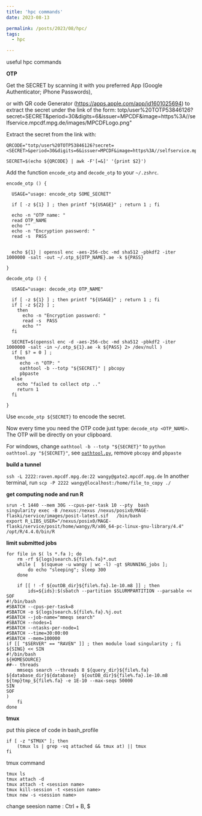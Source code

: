 ```yaml
---
title: 'hpc commands'
date: 2023-08-13

permalink: /posts/2023/08/hpc/
tags:
  - hpc

---
```

useful hpc commands

**OTP**

Get the SECRET by scanning it with you preferred App (Google Authenticator; iPhone Passwords), 

or with QR code Generator (https://apps.apple.com/app/id1601025694) to extract the secret under the link of the form: totp/user%20TOTP53846126?secret=SECRET&period=30&digits=6&issuer=MPCDF&image=https%3A//selfservice.mpcdf.mpg.de/images/MPCDFLogo.png"

Extract the secret from the link with:
```
QRCODE="totp/user%20TOTP53846126?secret=<SECRET>&period=30&digits=6&issuer=MPCDF&image=https%3A//selfservice.mpcdf.mpg.de/images/MPCDFLogo.png"

SECRET=$(echo ${QRCODE} | awk -F'[=&]' '{print $2}')
```

Add the function `encode_otp` and `decode_otp` to your `~/.zshrc`.

```
encode_otp () {

  USAGE="usage: encode_otp SOME_SECRET"

  if [ -z ${1} ] ; then printf "${USAGE}" ; return 1 ; fi

  echo -n "OTP name: "
  read OTP_NAME
  echo ""
  echo -n "Encryption password: "
  read -s  PASS


  echo ${1} | openssl enc -aes-256-cbc -md sha512 -pbkdf2 -iter 1000000 -salt -out ~/.otp_${OTP_NAME}.ae -k ${PASS}

}

decode_otp () {

  USAGE="usage: decode_otp OTP_NAME"

  if [ -z ${1} ] ; then printf "${USAGE}" ; return 1 ; fi
  if [ -z ${2} ] ;
    then
      echo -n "Encryption password: "
      read -s  PASS
      echo ""
  fi

  SECRET=$(openssl enc -d -aes-256-cbc -md sha512 -pbkdf2 -iter 1000000 -salt -in ~/.otp_${1}.ae -k ${PASS} 2> /dev/null )
  if [ $? = 0 ] ;
   then
     echo -n "OTP: "
     oathtool -b --totp "${SECRET}" | pbcopy
     pbpaste
  else
    echo "failed to collect otp .."
    return 1
  fi

}
```

Use `encode_otp ${SECRET}` to encode the secret.

Now every time you need the OTP code just type: `decode_otp <OTP_NAME>`. The OTP will be directly on your clipboard.

For windows, change `oathtool -b --totp "${SECRET}"` to `python oathtool.py "${SECRET}"`, see [`oathtool.py`](https://gist.github.com/fulaibaowang/2ddd43956b88a624d3540246e191df23#file-google-one-time-password), remove `pbcopy` and `pbpaste`

**build a tunnel**

`ssh -L 2222:raven.mpcdf.mpg.de:22 wangy@gate2.mpcdf.mpg.de`
In another terminal, run
`scp -P 2222 wangy@localhost:/home/file_to_copy ./`


**get computing node and run R**

```
srun -t 1440 --mem 30G --cpus-per-task 10 --pty  bash
singularity exec -B /nexus:/nexus /nexus/posix0/MAGE-flaski/service/images/posit-latest.sif   /bin/bash
export R_LIBS_USER="/nexus/posix0/MAGE-flaski/service/posit/home/wangy/R/x86_64-pc-linux-gnu-library/4.4"
/opt/R/4.4.0/bin/R
```

**limit submitted jobs**

```
for file in $( ls *.fa ); do
    rm -rf ${logs}search.${file%.fa}*.out
    while [  $(squeue -u wangy | wc -l) -gt $RUNNING_jobs ];
        do echo "sleeping"; sleep 300
    done

    if [[ ! -f ${outDB_dir}${file%.fa}.1e-10.m8 ]] ; then
        ids=${ids}:$(sbatch --partition $SLURMPARTITION --parsable << SOF
#!/bin/bash
#SBATCH --cpus-per-task=8
#SBATCH -o ${logs}search.${file%.fa}.%j.out
#SBATCH --job-name="mmeqs search"
#SBATCH --nodes=1
#SBATCH --ntasks-per-node=1
#SBATCH --time=30:00:00
#SBATCH --mem=100000
if [[ "$SERVER" == "RAVEN" ]] ; then module load singularity ; fi 
${SING} << SIN
#!/bin/bash
${HOMESOURCE}
##-- threads
    mmseqs search --threads 8 ${query_dir}${file%.fa} ${database_dir}${database}  ${outDB_dir}${file%.fa}.1e-10.m8 ${tmp}tmp_${file%.fa} -e 1E-10 --max-seqs 50000
SIN
SOF
)
    fi
done
```

**tmux**

put this piece of code in bash_profile
```
if [ -z "$TMUX" ]; then
    (tmux ls | grep -vq attached && tmux at) || tmux
fi
```

tmux command
```
tmux ls
tmux attach -d
tmux attach -t <session name>
tmux kill-session -t <session name>
tmux new -s <session name>
```

change seesion name : Ctrl + B, $